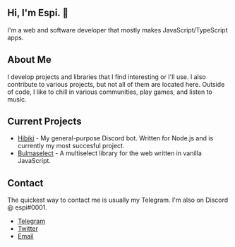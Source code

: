 ## Hi, I'm Espi. 👋
I'm a web and software developer that mostly makes JavaScript/TypeScript apps.

## About Me
I develop projects and libraries that I find interesting or I'll use. I also contribute to various projects, but not all of them are located here. Outside of code, I like to chill in various communities, play games, and listen to music.

## Current Projects
- [Hibiki][Hibiki] - My general-purpose Discord bot. Written for Node.js and is currently my most succesful project.
- [Bulmaselect][Bulmaselect] - A multiselect library for the web written in vanilla JavaScript.

## Contact
The quickest way to contact me is usually my Telegram. I'm also on Discord @ espi#0001.
- [Telegram][Telegram]
- [Twitter][Twitter]
- [Email][Email]

[Hibiki]: https://github.com/smolespi/Hibiki "Hibiki"
[Bulmaselect]: https://github.com/resolvedxd/bulmaselect "Bulmaselect"
[Telegram]: https://t.me/smolespi "Telegram: @smolespi"
[Twitter]: https://twitter.com/smolespi "Twitter: @smolespi"
[Website]: https://lesbian.codes "Website: lesbian.codes"
[Email]: mailto:espi@lesbian.codes "Email: espi@lesbian.codes"
